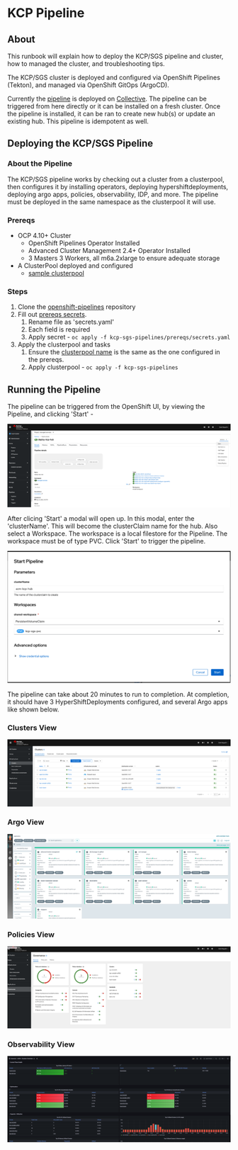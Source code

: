 # KCP Pipeline

## About

This runbook will explain how to deploy the KCP/SGS pipeline and cluster, how to managed the cluster, and troubleshooting tips.

The KCP/SGS cluster is deployed and configured via OpenShift Pipelines (Tekton), and managed via OpenShift GitOps (ArgoCD).

Currently the [pipeline](https://github.com/stolostron/openshift-pipelines/blob/main/kcp-sgs-pipelines/pipeline.yaml) is deployed on [Collective](https://console-openshift-console.apps.collective.aws.red-chesterfield.com/k8s/ns/managed-services/tekton.dev~v1beta1~Pipeline/deploy-kcp-hub). The pipeline can be triggered from here directly or it can be installed on a fresh cluster. Once the pipeline is installed, it can be ran to create new hub(s) or update an existing hub. This pipeline is idempotent as well.
 

## Deploying the KCP/SGS Pipeline

### About the Pipeline

The KCP/SGS pipeline works by checking out a cluster from a clusterpool, then configures it by installing operators, deploying hypershiftdeployments, deploying argo apps, policies, observability, IDP, and more. The pipeline must be deployed in the same namespace as the clusterpool it will use.

### Prereqs

- OCP 4.10+ Cluster
    - OpenShift Pipelines Operator Installed
    - Advanced Cluster Management 2.4+ Operator Installed
    - 3 Masters 3 Workers, all m6a.2xlarge to ensure adequate storage
- A ClusterPool deployed and configured
    - [sample clusterpool](https://github.com/stolostron/openshift-pipelines/blob/main/kcp-sgs-pipelines/prereqs/clusterpool_template.yaml)

### Steps

1. Clone the [openshift-pipelines](https://github.com/stolostron/openshift-pipelines) repository
2. Fill out [prereqs secrets](https://github.com/stolostron/openshift-pipelines/blob/main/kcp-sgs-pipelines/prereqs/secrets_template.yaml). 
    1. Rename file as 'secrets.yaml'
    2. Each field is required
    3. Apply secret - 
        `oc apply -f kcp-sgs-pipelines/prereqs/secrets.yaml`
3. Apply the clusterpool and tasks
    1. Ensure the [clusterpool name](https://github.com/stolostron/openshift-pipelines/blob/main/kcp-sgs-pipelines/pipeline.yaml#L35) is the same as the one configured in the prereqs.
    2. Apply clusterpool - `oc apply -f kcp-sgs-pipelines`


## Running the Pipeline

The pipeline can be triggered from the OpenShift UI, by viewing the Pipeline, and clicking 'Start' -

![pipeline-start](images/pipeline-start.png)

After clicing 'Start' a modal will open up. In this modal, enter the 'clusterName'. This will become the clusterClaim name for the hub. Also select a Workspace. The workspace is a local filestore for the Pipeline. The workspace must be of type PVC. Click 'Start' to trigger the pipeline.

![pipeline-start](images/pipeline-run.png)

The pipeline can take about 20 minutes to run to completion. At completion, it should have 3 HyperShiftDeployments configured, and several Argo apps like shown below.

### Clusters View
![clusters-view](images/clusters-view.png)

### Argo View
![argo-view](images/argo-view.png)

### Policies View
![policies-view](images/policies-view.png)

### Observability View
![observability-view](images/observability-view.png)
